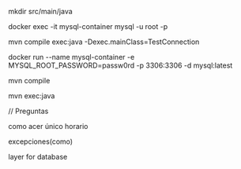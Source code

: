 mkdir src/main/java

docker exec -it mysql-container mysql -u root -p <passw0rd>

mvn compile exec:java -Dexec.mainClass=TestConnection

docker run --name mysql-container -e MYSQL_ROOT_PASSWORD=passw0rd -p 3306:3306 -d mysql:latest

mvn compile

mvn exec:java


// Preguntas 

como acer único
horario

excepciones(como)

layer for database
